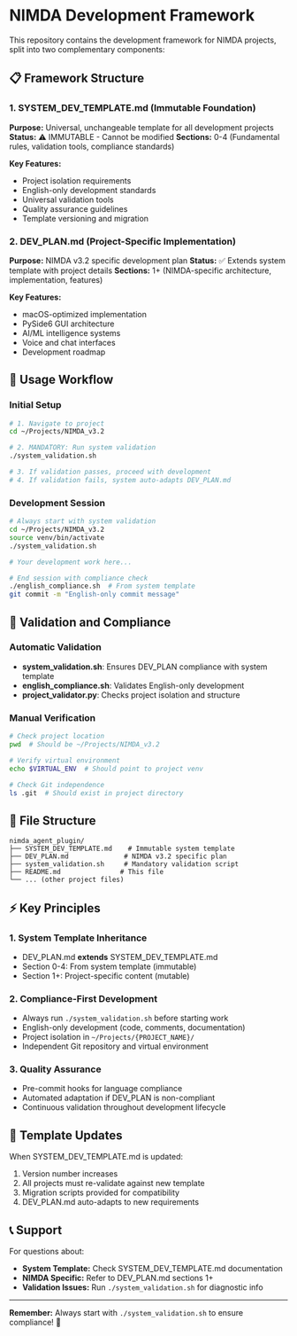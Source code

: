 # NIMDA Development Framework

This repository contains the development framework for NIMDA projects, split into two complementary components:

## 📋 Framework Structure

### 1. SYSTEM_DEV_TEMPLATE.md (Immutable Foundation)
**Purpose:** Universal, unchangeable template for all development projects
**Status:** ⚠️ IMMUTABLE - Cannot be modified
**Sections:** 0-4 (Fundamental rules, validation tools, compliance standards)

**Key Features:**
- Project isolation requirements
- English-only development standards
- Universal validation tools
- Quality assurance guidelines
- Template versioning and migration

### 2. DEV_PLAN.md (Project-Specific Implementation)
**Purpose:** NIMDA v3.2 specific development plan
**Status:** ✅ Extends system template with project details
**Sections:** 1+ (NIMDA-specific architecture, implementation, features)

**Key Features:**
- macOS-optimized implementation
- PySide6 GUI architecture
- AI/ML intelligence systems
- Voice and chat interfaces
- Development roadmap

## 🚀 Usage Workflow

### Initial Setup
```bash
# 1. Navigate to project
cd ~/Projects/NIMDA_v3.2

# 2. MANDATORY: Run system validation
./system_validation.sh

# 3. If validation passes, proceed with development
# 4. If validation fails, system auto-adapts DEV_PLAN.md
```

### Development Session
```bash
# Always start with system validation
cd ~/Projects/NIMDA_v3.2
source venv/bin/activate
./system_validation.sh

# Your development work here...

# End session with compliance check
./english_compliance.sh  # From system template
git commit -m "English-only commit message"
```

## 🔧 Validation and Compliance

### Automatic Validation
- **system_validation.sh**: Ensures DEV_PLAN compliance with system template
- **english_compliance.sh**: Validates English-only development
- **project_validator.py**: Checks project isolation and structure

### Manual Verification
```bash
# Check project location
pwd  # Should be ~/Projects/NIMDA_v3.2

# Verify virtual environment
echo $VIRTUAL_ENV  # Should point to project venv

# Check Git independence
ls .git  # Should exist in project directory
```

## 📁 File Structure

```
nimda_agent_plugin/
├── SYSTEM_DEV_TEMPLATE.md    # Immutable system template
├── DEV_PLAN.md              # NIMDA v3.2 specific plan
├── system_validation.sh     # Mandatory validation script
├── README.md               # This file
└── ... (other project files)
```

## ⚡ Key Principles

### 1. System Template Inheritance
- DEV_PLAN.md **extends** SYSTEM_DEV_TEMPLATE.md
- Section 0-4: From system template (immutable)
- Section 1+: Project-specific content (mutable)

### 2. Compliance-First Development
- Always run `./system_validation.sh` before starting work
- English-only development (code, comments, documentation)
- Project isolation in `~/Projects/{PROJECT_NAME}/`
- Independent Git repository and virtual environment

### 3. Quality Assurance
- Pre-commit hooks for language compliance
- Automated adaptation if DEV_PLAN is non-compliant
- Continuous validation throughout development lifecycle

## 🔄 Template Updates

When SYSTEM_DEV_TEMPLATE.md is updated:
1. Version number increases
2. All projects must re-validate against new template
3. Migration scripts provided for compatibility
4. DEV_PLAN.md auto-adapts to new requirements

## 📞 Support

For questions about:
- **System Template:** Check SYSTEM_DEV_TEMPLATE.md documentation
- **NIMDA Specific:** Refer to DEV_PLAN.md sections 1+
- **Validation Issues:** Run `./system_validation.sh` for diagnostic info

---

**Remember:** Always start with `./system_validation.sh` to ensure compliance! 🎯
